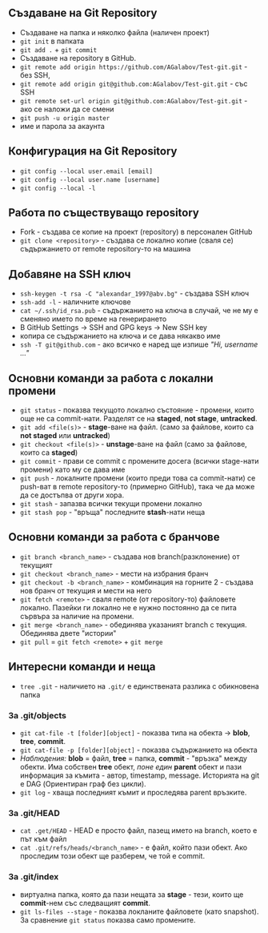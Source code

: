 ## Създаване на Git Repository

* Създаване на папка и няколко файла (наличен проект)
* `git init` в папката
* `git add .` + `git commit`
* Създаване на repository в GitHub.
* `git remote add origin https://github.com/AGalabov/Test-git.git` - без SSH,
* `git remote add origin git@github.com:AGalabov/Test-git.git` - със SSH
* `git remote set-url origin git@github.com:AGalabov/Test-git.git` - ако се наложи да се смени
* `git push -u origin master`
* име и парола за акаунта

## Конфигурация на Git Repository

* `git config --local user.email [email]`
* `git config --local user.name [username]`
* `git config --local -l`

## Работа по съществуващо repository

* Fork - създава се копие на проект (repository) в персонален GitHub
* `git clone <repository>` - създава се локално копие (сваля се) съдържанието от remote repository-то на машина

## Добавяне на SSH ключ

* `ssh-keygen -t rsa -C "alexandar_1997@abv.bg"` - създава SSH ключ
* `ssh-add -l` - наличните ключове
* `cat ~/.ssh/id_rsa.pub` - съдържанието на ключа в случай, че не му е сменяно името по време на генерирането
* В GitHub Settings -> SSH and GPG keys -> New SSH key
* копира се съдържанието на ключа и се дава някакво име
* `ssh -T git@github.com` - ако всичко е наред ще изпише *"Hi, username ..."*

## Основни команди за работа с локални промени

* `git status` - показва текущото локално състояние - промени, които още не са commit-нати. Разделят се на **staged**, **not stage**, **untracked**.
* `git add <file(s)>` - **stage**-ване на файл. (само за файлове, които са **not staged** или **untracked**)
* `git checkout <file(s)>` - **unstage**-ване на файл (само за файлове, които са **staged**)
* `git commit` - прави се commit с промените досега (всички stage-нати промени) като му се дава име
* `git push` - локалните промени (които преди това са commit-нати) се push-ват в remote repository-то (примерно GitHub), така че да може да се достъпва от други хора.
* `git stash` - запазва всички текущи промени локално
* `git stash pop` - "връща" последните **stash**-нати неща 

## Основни команди за работа с бранчове

* `git branch <branch_name>` - създава нов branch(разклонение) от текущият 
* `git checkout <branch_name>` - мести на избрания бранч
* `git checkout -b <branch_name>` - комбинация на горните 2 - създава нов бранч от текущия и мести на него
* `git fetch <remote>` - сваля remote (от repository-то) файловете локално. Пазейки ги локално не е нужно постоянно да се пита сървъра за наличие на промени.
* `git merge <branch_name>` - обединява указаният branch с текущия. Обединява двете "истории" 
* `git pull` = `git fetch <remote>` + `git merge`

## Интересни команди и неща

* `tree .git` - наличието на `.git/` е единствената разлика с обикновена папка

### За .git/objects
* `git cat-file -t [folder][object]` - показва типа на обекта -> **blob**, **tree**, **commit**.
* `git cat-file -p [folder][object]` - показва съдържанието на обекта
* *Наблюдения:* **blob** = файл, **tree** = папка, **commit** - "връзка" между обекти. Има собствен **tree** обект, *поне един* **parent** обект и пази информация за къмита - автор, timestamp, message. Историята на git е DAG (Ориентиран граф без цикли).
* `git log` - хваща последният къмит и проследява parent връзките.

### За .git/HEAD
* `cat .get/HEAD` - HEAD e просто файл, пазещ името на branch, което е път към файл
* `cat .git/refs/heads/<branch_name>` - е файл, който пази обект. Ако проследим този обект ще разберем, че той е commit.

### За .git/index
* виртуална папка, която да пази нещата за **stage** - тези, които ще **commit**-нем със следващият **commit**.
* `git ls-files --stage` - показва локланите файловете (като snapshot). За сравнение `git status` показва само промените.

